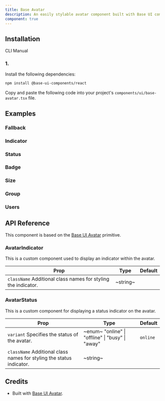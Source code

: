 ```yaml
---
title: Base Avatar
description: An easily stylable avatar component built with Base UI components.
component: true
---
```


## Installation

CLI
Manual

### 1.

Install the following dependencies:

```bash
npm install @base-ui-components/react
```

Copy and paste the following code into your project's `components/ui/base-avatar.tsx` file.

## Examples

### Fallback

### Indicator

### Status

### Badge

### Size

### Group

### Users

## API Reference

This component is based on the [Base UI Avatar](https://base-ui.com/react/components/avatar) primitive.

### AvatarIndicator

This is a custom component used to display an indicator within the avatar.

| **Prop**                                                      | **Type** | **Default** |
| ------------------------------------------------------------- | -------- | ----------- |
| `className` Additional class names for styling the indicator. | ~string~ |             |

### AvatarStatus

This is a custom component for displaying a status indicator on the avatar.

| **Prop**                                                             | **Type**                                         | **Default** |
| -------------------------------------------------------------------- | ------------------------------------------------ | ----------- |
| `variant` Specifies the status of the avatar.                        | ~enum~ "online" \| "offline" \| "busy" \| "away" | `online`    |
| `className` Additional class names for styling the status indicator. | ~string~                                         |             |

## Credits

- Built with [Base UI Avatar](https://base-ui.com/react/components/avatar).
